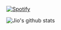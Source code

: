 [![Spotify](https://novatorem-8xegmkvk9.vercel.app/api/spotify)](https://open.spotify.com/user/jiyooo)

![Jio's github stats](https://github-readme-stats.vercel.app/api?username=lockjio&count_private=true&hide=issues,stars&show_icons=true)

<!--
**lockjio/lockjio** is a ✨ _special_ ✨ repository because its `README.md` (this file) appears on your GitHub profile.

Here are some ideas to get you started:

- 🔭 I’m currently working on ...
- 🌱 I’m currently learning ...
- 👯 I’m looking to collaborate on ...
- 🤔 I’m looking for help with ...
- 💬 Ask me about ...
- 📫 How to reach me: ...
- 😄 Pronouns: ...
- ⚡ Fun fact: ...
-->
